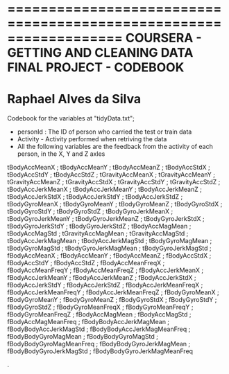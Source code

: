 ==================================================================
COURSERA - GETTING AND CLEANING DATA FINAL PROJECT - CODEBOOK
==================================================================
Raphael Alves da Silva
==================================================================

Codebook for the variables at "tidyData.txt";

* personId : The ID of person who carried the test or train data
* Activity - Activity performed when retriving the data
* All the following variables are the feedback from the activity of each person, in the X, Y and Z axles 

tBodyAccMeanX
; tBodyAccMeanY
; tBodyAccMeanZ
; tBodyAccStdX
; tBodyAccStdY
; tBodyAccStdZ
; tGravityAccMeanX
; tGravityAccMeanY
; tGravityAccMeanZ
; tGravityAccStdX
; tGravityAccStdY
; tGravityAccStdZ
; tBodyAccJerkMeanX
; tBodyAccJerkMeanY
; tBodyAccJerkMeanZ
; tBodyAccJerkStdX
; tBodyAccJerkStdY
; tBodyAccJerkStdZ
; tBodyGyroMeanX
; tBodyGyroMeanY
; tBodyGyroMeanZ
; tBodyGyroStdX
; tBodyGyroStdY
; tBodyGyroStdZ
; tBodyGyroJerkMeanX
; tBodyGyroJerkMeanY
; tBodyGyroJerkMeanZ
; tBodyGyroJerkStdX
; tBodyGyroJerkStdY
; tBodyGyroJerkStdZ
; tBodyAccMagMean
; tBodyAccMagStd
; tGravityAccMagMean
; tGravityAccMagStd
; tBodyAccJerkMagMean
; tBodyAccJerkMagStd
; tBodyGyroMagMean
; tBodyGyroMagStd
; tBodyGyroJerkMagMean
; tBodyGyroJerkMagStd
; fBodyAccMeanX
; fBodyAccMeanY
; fBodyAccMeanZ
; fBodyAccStdX
; fBodyAccStdY
; fBodyAccStdZ
; fBodyAccMeanFreqX
; fBodyAccMeanFreqY
; fBodyAccMeanFreqZ
; fBodyAccJerkMeanX
; fBodyAccJerkMeanY
; fBodyAccJerkMeanZ
; fBodyAccJerkStdX
; fBodyAccJerkStdY
; fBodyAccJerkStdZ
; fBodyAccJerkMeanFreqX
; fBodyAccJerkMeanFreqY
; fBodyAccJerkMeanFreqZ
; fBodyGyroMeanX
; fBodyGyroMeanY
; fBodyGyroMeanZ
; fBodyGyroStdX
; fBodyGyroStdY
; fBodyGyroStdZ
; fBodyGyroMeanFreqX
; fBodyGyroMeanFreqY
; fBodyGyroMeanFreqZ
; fBodyAccMagMean
; fBodyAccMagStd
; fBodyAccMagMeanFreq
; fBodyBodyAccJerkMagMean
; fBodyBodyAccJerkMagStd
; fBodyBodyAccJerkMagMeanFreq
; fBodyBodyGyroMagMean
; fBodyBodyGyroMagStd
; fBodyBodyGyroMagMeanFreq
; fBodyBodyGyroJerkMagMean
; fBodyBodyGyroJerkMagStd
; fBodyBodyGyroJerkMagMeanFreq

.